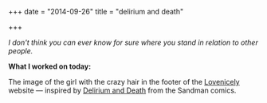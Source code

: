 +++
date = "2014-09-26"
title = "delirium and death"

+++

*I don't think you can ever know for sure where you stand in relation to other people.*

**What I worked on today:**

The image of the girl with the crazy hair in the footer of the [Lovenicely](http://lovenicely.com) website &mdash; inspired by <a href="http://en.wikipedia.org/wiki/Endless_(comics)">Delirium and Death</a> from the Sandman comics.